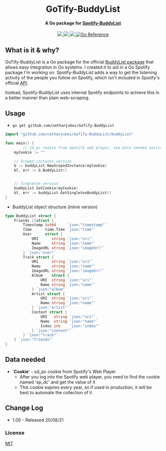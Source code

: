 <h1 align="center">
  GoTify-BuddyList
</h1>

<h4 align="center">A Go package for <a href="https://github.com/valeriangalliat/spotify-buddylist">Spotify-BuddyList</a></h4>

<p align="center">
  <a href="https://github.com/nathanjukes/GoTify-BuddyList">
      <img src="https://scrutinizer-ci.com/g/pH7Software/pH7-Social-Dating-CMS/badges/build.png?b=master">
  </a>
  <a href="https://pkg.go.dev/github.com/nathanjukes/GoTify-BuddyList">
    <img src="https://img.shields.io/badge/version-v1.0-blue">
  </a>
  <a href="https://github.com/nathanjukes/GoTify-BuddyList/blob/master/LICENSE.md">
    <img src="https://img.shields.io/github/license/Naereen/StrapDown.js.svg">
  </a>
	<a href="https://pkg.go.dev/github.com/nathanjukes/GoTify-BuddyList"><img src="https://pkg.go.dev/badge/github.com/nathanjukes/GoTify-BuddyList.svg" alt="Go Reference"></a>
</p>

## What is it & why?

GoTify-BuddyList is a Go package for the official <a href="https://github.com/valeriangalliat/spotify-buddylist">BuddyList package</a> that allows easy integration in Go systems. I created it to aid in a Go Spotify package I'm working on. Spotify-BuddyList adds a way to get the listening activity of the people you follow on Spotify, which isn't included in Spotify's official <a href="https://developer.spotify.com/documentation/web-api/">API</a>.

Instead, Spotify-BuddyList uses internal Spotify endpoints to achieve this in a better manner than plain web-scraping.
## Usage

- `go get github.com/nathanjukes/GoTify-BuddyList`

```go
import "github.com/nathanjukes/GoTify-BuddyList/buddyList"

func main() {
        // sd_pc cookie from Spotify web player, see Data needed section in docs
	myCookie := ""

	// Scoped instance version
	b := buddyList.NewScopedInstance(myCookie)
	bl, err := b.BuddyList()


	// Singleton version
	buddyList.SetCookie(myCookie)
	bl, err := buddyList.GetSingletonBuddyList()
}
```

- BuddyList object structure (inline version)
```go
type BuddyList struct {
	Friends []struct {
		Timestamp int64     `json:"timestamp"`
		Time      time.Time `json:"time"`
		User      struct {
			URI      string `json:"uri"`
			Name     string `json:"name"`
			ImageURL string `json:"imageUrl"`
		} `json:"user"`
		Track struct {
			URI      string `json:"uri"`
			Name     string `json:"name"`
			ImageURL string `json:"imageUrl"`
			Album    struct {
				URI  string `json:"uri"`
				Name string `json:"name"`
			} `json:"album"`
			Artist struct {
				URI  string `json:"uri"`
				Name string `json:"name"`
			} `json:"artist"`
			Context struct {
				URI   string `json:"uri"`
				Name  string `json:"name"`
				Index int    `json:"index"`
			} `json:"context"`
		} `json:"track"`
	} `json:"friends"`
}
```

## Data needed

- '<b>Cookie</b>' - sd_pc cookie from Spotify's Web Player
    - After you log into the Spotify web player, you need to find the cookie named 'sp_dc' and get the value of it
    - This cookie expires every year, so if used in production, it will be best to automate the collection of it

## Change Log

- 1.00 - Released 20/08/21


### License
[MIT](https://github.com/nathanjukes/GoTify-BuddyList/blob/master/LICENSE.md)
